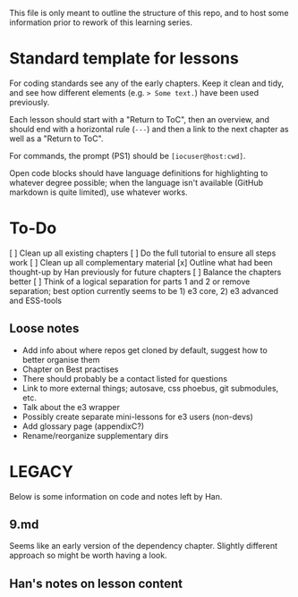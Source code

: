 This file is only meant to outline the structure of this repo, and to host some information prior to rework of this learning series.

# Standard template for lessons

For coding standards see any of the early chapters. Keep it clean and tidy, and see how different elements (e.g. `> Some text.`) have been used previously.

Each lesson should start with a "Return to ToC", then an overview, and should end with a horizontal rule (`---`) and then a link to the next chapter as well as a "Return to ToC".

For commands, the prompt (PS1) should be `[iocuser@host:cwd]`.

Open code blocks should have language definitions for highlighting to whatever degree possible; when the language isn't available (GitHub markdown is quite limited), use whatever works.

# To-Do

[ ] Clean up all existing chapters
[ ] Do the full tutorial to ensure all steps work
[ ] Clean up all complementary material
[x] Outline what had been thought-up by Han previously for future chapters
[ ] Balance the chapters better
[ ] Think of a logical separation for parts 1 and 2 or remove separation; best option currently seems to be 1) e3 core, 2) e3 advanced and ESS-tools

## Loose notes

- Add info about where repos get cloned by default, suggest how to better organise them
- Chapter on Best practises
- There should probably be a contact listed for questions
- Link to more external things; autosave, css phoebus, git submodules, etc.
- Talk about the e3 wrapper
- Possibly create separate mini-lessons for e3 users (non-devs)
- Add glossary page (appendixC?)
- Rename/reorganize supplementary dirs

# LEGACY

Below is some information on code and notes left by Han.

## 9.md

Seems like an early version of the dependency chapter. Slightly different approach so might be worth having a look.

## Han's notes on lesson content

<!-- ## Other Subjects  -->
<!-- * Multiple e3s in a host -->
<!-- * Hidden makefile rules (db, hdrs, vlibs, epics, and so on) -->
<!-- * setE3env.bash -->
<!-- * e3.bash -->
<!-- * supplement tools (epics_NIOCs, pkg_automation, pciids, etherlabmaster, etc) -->
<!-- * sequencer -->
<!-- * db, template, subst files (inflating...) -->
<!-- * e3 configuration variables -->
<!-- * e3 building system -->
<!-- * systemd  -->
<!-- * require  -->
